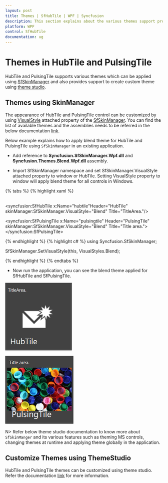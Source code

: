 ```yaml
---
layout: post
title: Themes | SfHubTile | WPF | Syncfusion
description: This section explains about the various themes support provided by the SfHubTile and SfPulsingTile control.
platform: WPF
control: SfHubTile
documentation: ug
---
```


# Themes in HubTile and PulsingTile

HubTile and PulsingTile supports various themes which can be applied using [SfSkinManager](https://help.syncfusion.com/wpf/themes/getting-started) and also provides support to create custom theme using [theme studio](https://help.syncfusion.com/wpf/themes/theme-studio). 

## Themes using SkinManager

The appearance of HubTile and PulsingTile control can be customized by using [VisualStyle](https://help.syncfusion.com/cr/cref_files/wpf/Syncfusion.SfSkinManager.WPF~Syncfusion.SfSkinManager.VisualStyles.html) attached property of the [SfSkinManager](https://help.syncfusion.com/cr/cref_files/wpf/Syncfusion.SfSkinManager.WPF~Syncfusion.SfSkinManager.SfSkinManager.html). You can find the list of available  themes and the assemblies needs to be referred in the below documentation [link](https://help.syncfusion.com/wpf/themes/getting-started).

Below example explains how to apply blend theme for HubTile and PulsingTile using `SfSkinManager` in an existing application.

 * Add reference to **Syncfusion.SfSkinManager.Wpf.dll** and **Syncfusion.Themes.Blend.Wpf.dll** assembly.

 * Import SfSkinManager namespace and set SfSkinManager.VisualStyle attached property to window or HubTile. Setting VisualStyle property to window will apply blend theme for all controls in Windows.

{% tabs %}
{% highlight xaml %}

<Window x:Class="VisualStylesDemo.MainWindow"
      xmlns="http://schemas.microsoft.com/winfx/2006/xaml/presentation"
	  xmlns:x="http://schemas.microsoft.com/winfx/2006/xaml"   xmlns:syncfusion="http://schemas.syncfusion.com/wpf"
      xmlns:local="clr-namespace:VisualStylesDemo"
      xmlns:skinManager="clr-namespace:Syncfusion.SfSkinManager;assembly=Syncfusion.SfSkinManager.WPF"
      Title="Visual Styles Demo"  Icon="App.ico"
      Width="1200" Height="720"
     WindowStartupLocation="CenterScreen">
<Grid>
    <!--SfHubTile-->						 
    <syncfusion:SfHubTile x:Name="hubtile"Header="HubTile" skinManager:SfSkinManager.VisualStyle="Blend" Title="TitleArea."/>
 <!--SfPulsingTile-->						
  <syncfusion:SfPulsingTile x:Name="pulsingtile" Header="PulsingTile" skinManager:SfSkinManager.VisualStyle="Blend" Title="Title area.">
			<Image Source="Assests/PulsingTile.jpg"/>	
</syncfusion:SfPulsingTile>	
</Grid>
</Window>		 
										
{% endhighlight %}
{% highlight c# %}
using Syncfusion.SfSkinManager;

SfSkinManager.SetVisualStyle(this, VisualStyles.Blend); 

{% endhighlight %}
{% endtabs %}

* Now run the application, you can see the blend theme applied for SfHubTile and SfPulsingTile.

![Display hubtile control with blend theme applied](Getting-Started_images/Themes_images_hubtile.png)

![Display pulsingtile control with blend theme applied](Getting-Started_images/Themes-images-pulsingtile.png)


N> Refer below theme studio documentation to know more about `SfSkinManger` and its various features such as theming MS controls, changing themes at runtime and applying theme globally in the application.

## Customize Themes using ThemeStudio

HubTile and PulsingTile themes can be customized using theme studio. Refer the documentation [link](https://help.syncfusion.com/wpf/themes/theme-studio) for more information.